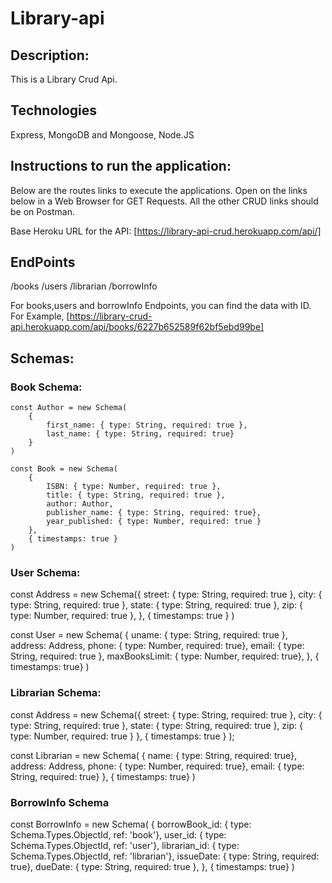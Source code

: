 # Library-api

## Description:

This is a Library Crud Api.

## Technologies

Express, MongoDB and Mongoose, Node.JS

## Instructions to run the application:

Below are the routes links to execute the applications. Open on the links below in a Web Browser for GET Requests. All the other CRUD links should be on Postman.

Base Heroku URL for the API: [https://library-api-crud.herokuapp.com/api/]

## EndPoints

/books
/users
/librarian
/borrowInfo

For books,users and borrowInfo Endpoints, you can find the data with ID. For Example,  [https://library-crud-api.herokuapp.com/api/books/6227b652589f62bf5ebd99be]


## Schemas:

### Book Schema:

```
const Author = new Schema(
    {
        first_name: { type: String, required: true },
        last_name: { type: String, required: true}
    }
)

const Book = new Schema(
    {
        ISBN: { type: Number, required: true },
        title: { type: String, required: true },
        author: Author,
        publisher_name: { type: String, required: true},
        year_published: { type: Number, required: true }
    },
    { timestamps: true }
)

```

### User Schema:

const Address = new Schema({
    street: { type: String, required: true },
    city: { type: String, required: true },
    state: { type: String, required: true },
    zip: { type: Number, required: true },
},
{ timestamps: true }
)

const User = new Schema(
    {
        uname: { type: String, required: true },
        address: Address,
        phone: { type: Number, required: true},
        email: { type: String, required: true },
        maxBooksLimit: { type: Number, required: true},
    },
    { timestamps: true}
)


### Librarian Schema:

const Address = new Schema({
    street: { type: String, required: true },
    city: { type: String, required: true },
    state: { type: String, required: true },
    zip: { type: Number, required: true }
},
{ timestamps: true }
);

const Librarian = new Schema(
    {
        name: { type: String, required: true},
        address: Address,
        phone: { type: Number, required: true},
        email: { type: String, required: true}
    },
    { timestamps: true}
)


### BorrowInfo Schema

const BorrowInfo = new Schema(
    {
        borrowBook_id: { type: Schema.Types.ObjectId, ref: 'book'},
        user_id: { type: Schema.Types.ObjectId, ref: 'user'},
        librarian_id: { type: Schema.Types.ObjectId, ref: 'librarian'},
        issueDate: { type: String, required: true},
        dueDate: { type: String, required: true },
    },
    { timestamps: true}
)